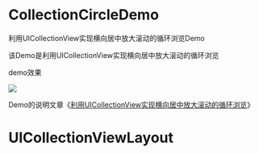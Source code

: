 # CollectionCircleDemo
利用UICollectionView实现横向居中放大滚动的循环浏览Demo

该Demo是利用UICollectionView实现横向居中放大滚动的循环浏览

demo效果

![](http://cdn.hudongdong.com/20170524.gif)

Demo的说明文章《[利用UICollectionView实现横向居中放大滚动的循环浏览](http://www.hudongdong.com/ios/557.html)》
# UICollectionViewLayout
